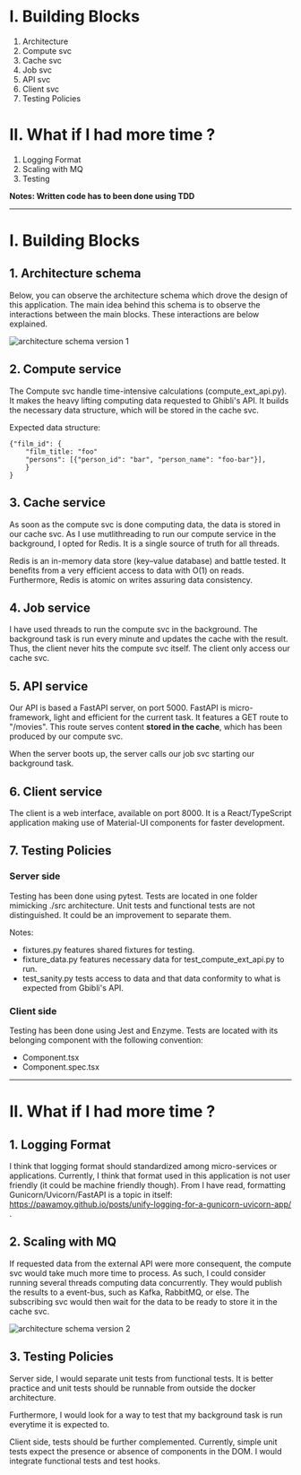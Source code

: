 # I. Building Blocks

1. Architecture
2. Compute svc
3. Cache svc
4. Job svc
5. API svc
6. Client svc
7. Testing Policies

# II. What if I had more time ?

1. Logging Format
2. Scaling with MQ
3. Testing

**Notes: Written code has to been done using TDD**

---

# I. Building Blocks

## 1. Architecture schema

Below, you can observe the architecture schema which drove the design of this application. The main idea behind this schema is to observe the interactions between the main blocks. These interactions are below explained.

![architecture schema version 1](https://github.com/TestardR/intrvw_s/blob/master/architecture-v1.png)

## 2. Compute service

The Compute svc handle time-intensive calculations (compute_ext_api.py). It makes the heavy lifting computing data requested to Ghibli's API. It builds the necessary data structure, which will be stored in the cache svc.

Expected data structure:

```
{"film_id": {
    "film_title: "foo"
    "persons": [{"person_id": "bar", "person_name": "foo-bar"}],
    }
}
```

## 3. Cache service

As soon as the compute svc is done computing data, the data is stored in our cache svc. As I use mutlithreading to run our compute service in the background, I opted for Redis. It is a single source of truth for all threads. 

Redis is an in-memory data store (key–value database) and battle tested. It benefits from a very efficient access to data with O(1) on reads. Furthermore, Redis is atomic on writes assuring data consistency.

## 4. Job service

I have used threads to run the compute svc in the background. The background task is run every minute and updates the cache with the result. Thus, the client never hits the compute svc itself. The client only access our cache svc.

## 5. API service

Our API is based a FastAPI server, on port 5000. FastAPI is micro-framework, light and efficient for the current task. It features a GET route to "/movies". This route serves content **stored in the cache**, which has been produced by our compute svc.

When the server boots up, the server calls our job svc starting our background task.

## 6. Client service

The client is a web interface, available on port 8000. It is a React/TypeScript application making use of Material-UI components for faster development.

## 7. Testing Policies

### Server side

Testing has been done using pytest. Tests are located in one folder mimicking ./src architecture. Unit tests and functional tests are not distinguished. It could be an improvement to separate them.

Notes:

- fixtures.py features shared fixtures for testing.
- fixture_data.py features necessary data for test_compute_ext_api.py to run.
- test_sanity.py tests access to data and that data conformity to what is expected from Gbibli's API.

### Client side

Testing has been done using Jest and Enzyme. Tests are located with its belonging component with the following convention:

- Component.tsx
- Component.spec.tsx

---

# II. What if I had more time ?

## 1. Logging Format

I think that logging format should standardized among micro-services or applications. Currently, I think that format used in this application is not user friendly (it could be machine friendly though). From I have read, formatting Gunicorn/Uvicorn/FastAPI is a topic in itself: https://pawamoy.github.io/posts/unify-logging-for-a-gunicorn-uvicorn-app/ .

## 2. Scaling with MQ

If requested data from the external API were more consequent, the compute svc would take much more time to process. As such, I could consider running several threads computing data concurrently. They would publish the results to a event-bus, such as Kafka, RabbitMQ, or else. The subscribing svc would then wait for the data to be ready to store it in the cache svc.

![architecture schema version 2](https://github.com/TestardR/intrvw_s/blob/master/architecture-v2.png)

## 3. Testing Policies

Server side, I would separate unit tests from functional tests. It is better practice and unit tests should be runnable from outside the docker architecture.

Furthermore, I would look for a way to test that my background task is run everytime it is expected to.

Client side, tests should be further complemented. Currently, simple unit tests expect the presence or absence of components in the DOM. I would integrate functional tests and test hooks.